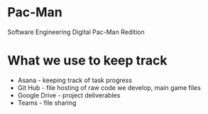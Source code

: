 # Pac-Man
Software Engineering Digital Pac-Man Redition

# What we use to keep track
- Asana - keeping track of task progress
- Git Hub - file hosting of raw code we develop, main game files
- Google Drive - project deliverables
- Teams - file sharing 

